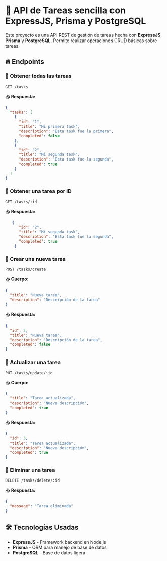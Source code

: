 # 📌 API de Tareas sencilla con ExpressJS, Prisma y PostgreSQL

Este proyecto es una API REST de gestión de tareas hecha con **ExpressJS**, **Prisma** y **PostgreSQL**. Permite realizar operaciones CRUD básicas sobre tareas.

## 🔥 Endpoints

### 📌 Obtener todas las tareas

```http
GET /tasks
```

📤 **Respuesta:**

```json
{
  "tasks": [
    {
      "id": "1",
      "title": "Mi primera task",
      "description": "Esta task fue la primera",
      "completed": false
    },
    {
      "id": "2",
      "title": "Mi segunda task",
      "description": "Esta task fue la segunda",
      "completed": true
    }
  ]
}
```

### 📌 Obtener una tarea por ID

```http
GET /tasks/:id
```

📤 **Respuesta:**

```json
   {
      "id": "2",
      "title": "Mi segunda task",
      "description": "Esta task fue la segunda",
      "completed": true
    }
```

### 📌 Crear una nueva tarea

```http
POST /tasks/create
```

📥 **Cuerpo:**

```json
{
  "title": "Nueva tarea",
  "description": "Descripción de la tarea"
}
```

📤 **Respuesta:**

```json
{
  "id": 3,
  "title": "Nueva tarea",
  "description": "Descripción de la tarea",
  "completed": false
}
```

### 📌 Actualizar una tarea

```http
PUT /tasks/update/:id
```

📥 **Cuerpo:**

```json
{
  "title": "Tarea actualizada",
  "description": "Nueva descripción",
  "completed": true
}
```

📤 **Respuesta:**

```json
{
  "id": 3,
  "title": "Tarea actualizada",
  "description": "Nueva descripción",
  "completed": true
}
```

### 📌 Eliminar una tarea

```http
DELETE /tasks/delete/:id
```

📤 **Respuesta:**

```json
{
  "message": "Tarea eliminada"
}
```

## 🛠 Tecnologías Usadas

- **ExpressJS** - Framework backend en Node.js
- **Prisma** - ORM para manejo de base de datos
- **PostgreSQL** - Base de datos ligera
